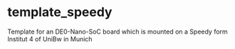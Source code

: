 # template_speedy
Template for an DE0-Nano-SoC board which is mounted on a Speedy form Institut 4 of UniBw in Munich
